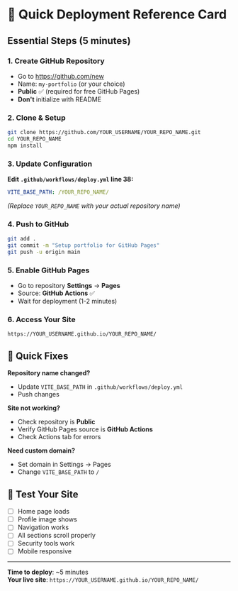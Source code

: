 # 🚀 Quick Deployment Reference Card

## Essential Steps (5 minutes)

### 1. Create GitHub Repository
- Go to https://github.com/new
- Name: `my-portfolio` (or your choice)
- **Public** ✅ (required for free GitHub Pages)
- **Don't** initialize with README

### 2. Clone & Setup
```bash
git clone https://github.com/YOUR_USERNAME/YOUR_REPO_NAME.git
cd YOUR_REPO_NAME
npm install
```

### 3. Update Configuration
**Edit `.github/workflows/deploy.yml` line 38:**
```yaml
VITE_BASE_PATH: /YOUR_REPO_NAME/
```
*(Replace `YOUR_REPO_NAME` with your actual repository name)*

### 4. Push to GitHub
```bash
git add .
git commit -m "Setup portfolio for GitHub Pages"
git push -u origin main
```

### 5. Enable GitHub Pages
- Go to repository **Settings** → **Pages**
- Source: **GitHub Actions** ✅
- Wait for deployment (1-2 minutes)

### 6. Access Your Site
```
https://YOUR_USERNAME.github.io/YOUR_REPO_NAME/
```

## 🔧 Quick Fixes

**Repository name changed?**
- Update `VITE_BASE_PATH` in `.github/workflows/deploy.yml`
- Push changes

**Site not working?**
- Check repository is **Public**
- Verify GitHub Pages source is **GitHub Actions**
- Check Actions tab for errors

**Need custom domain?**
- Set domain in Settings → Pages
- Change `VITE_BASE_PATH` to `/`

## 📱 Test Your Site
- [ ] Home page loads
- [ ] Profile image shows
- [ ] Navigation works
- [ ] All sections scroll properly
- [ ] Security tools work
- [ ] Mobile responsive

---
**Time to deploy**: ~5 minutes  
**Your live site**: `https://YOUR_USERNAME.github.io/YOUR_REPO_NAME/`

